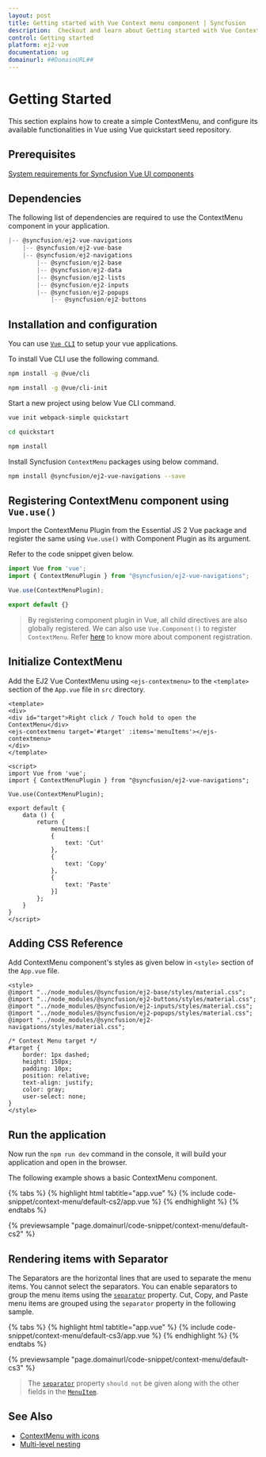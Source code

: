 ```yaml
---
layout: post
title: Getting started with Vue Context menu component | Syncfusion
description:  Checkout and learn about Getting started with Vue Context menu component of Syncfusion Essential JS 2 and more details.
control: Getting started 
platform: ej2-vue
documentation: ug
domainurl: ##DomainURL##
---
```


# Getting Started

This section explains how to create a simple ContextMenu, and configure its available
functionalities in Vue using Vue quickstart seed repository.

## Prerequisites

[System requirements for Syncfusion Vue UI components](https://ej2.syncfusion.com/vue/documentation/system-requirements/)

## Dependencies

The following list of dependencies are required to use the ContextMenu component in your application.

```js
|-- @syncfusion/ej2-vue-navigations
    |-- @syncfusion/ej2-vue-base
    |-- @syncfusion/ej2-navigations
        |-- @syncfusion/ej2-base
        |-- @syncfusion/ej2-data
        |-- @syncfusion/ej2-lists
        |-- @syncfusion/ej2-inputs
        |-- @syncfusion/ej2-popups
            |-- @syncfusion/ej2-buttons
```

## Installation and configuration

You can use [`Vue CLI`](https://github.com/vuejs/vue-cli) to setup your vue applications.

To install Vue CLI use the following command.

```bash
npm install -g @vue/cli

npm install -g @vue/cli-init
```

Start a new project using below Vue CLI command.

```bash
vue init webpack-simple quickstart

cd quickstart

npm install

```

Install Syncfusion `ContextMenu` packages using below command.

```bash
npm install @syncfusion/ej2-vue-navigations --save
```

## Registering ContextMenu component using `Vue.use()`

Import the ContextMenu Plugin from the Essential JS 2 Vue package and register the same using `Vue.use()` with Component Plugin as its argument.

Refer to the code snippet given below.

```javascript
import Vue from 'vue';
import { ContextMenuPlugin } from "@syncfusion/ej2-vue-navigations";

Vue.use(ContextMenuPlugin);

export default {}
```

> By registering component plugin in Vue, all child directives are also globally registered. We can also use `Vue.Component()` to register `ContextMenu`. Refer [here](https://ej2.syncfusion.com/vue/documentation/base/getting-started/#registering-vue-component) to know more about component registration.

## Initialize ContextMenu

Add the EJ2 Vue ContextMenu using `<ejs-contextmenu>` to the `<template>` section of the `App.vue` file in `src` directory.

```
<template>
<div>
<div id="target">Right click / Touch hold to open the ContextMenu</div>
<ejs-contextmenu target='#target' :items='menuItems'></ejs-contextmenu>
</div>
</template>

<script>
import Vue from 'vue';
import { ContextMenuPlugin } from "@syncfusion/ej2-vue-navigations";

Vue.use(ContextMenuPlugin);

export default {
    data () {
        return {
            menuItems:[
            {
                text: 'Cut'
            },
            {
                text: 'Copy'
            },
            {
                text: 'Paste'
            }]
        };
    }
}
</script>
```

## Adding CSS Reference

Add ContextMenu component's styles as given below in `<style>` section of the `App.vue` file.

```
<style>
@import "../node_modules/@syncfusion/ej2-base/styles/material.css";
@import "../node_modules/@syncfusion/ej2-buttons/styles/material.css";
@import "../node_modules/@syncfusion/ej2-inputs/styles/material.css";
@import "../node_modules/@syncfusion/ej2-popups/styles/material.css";
@import "../node_modules/@syncfusion/ej2-navigations/styles/material.css";

/* Context Menu target */
#target {
    border: 1px dashed;
    height: 150px;
    padding: 10px;
    position: relative;
    text-align: justify;
    color: gray;
    user-select: none;
}
</style>
```

## Run the application

Now run the `npm run dev` command in the console, it will build your application and open in the browser.

The following example shows a basic ContextMenu component.

{% tabs %}
{% highlight html tabtitle="app.vue" %}
{% include code-snippet/context-menu/default-cs2/app.vue %}
{% endhighlight %}
{% endtabs %}
        
{% previewsample "page.domainurl/code-snippet/context-menu/default-cs2" %}

## Rendering items with Separator

The Separators are the horizontal lines that are used to separate the menu items. You cannot select the separators. You can enable separators to group the menu items using the [`separator`](https://ej2.syncfusion.com/vue/documentation/api/context-menu/menuItemModel/#separator) property. Cut, Copy, and Paste menu items are grouped using the `separator` property in the following sample.

{% tabs %}
{% highlight html tabtitle="app.vue" %}
{% include code-snippet/context-menu/default-cs3/app.vue %}
{% endhighlight %}
{% endtabs %}
        
{% previewsample "page.domainurl/code-snippet/context-menu/default-cs3" %}

> The [`separator`](https://ej2.syncfusion.com/vue/documentation/api/context-menu/menuItemModel/#separator) property `should not` be given along with the other fields in the [`MenuItem`](https://ej2.syncfusion.com/vue/documentation/api/context-menu/menuItemModel).

## See Also

* [ContextMenu with icons](./icons-and-navigation#icons)
* [Multi-level nesting](./template-and-multilevel-nesting#multilevel-nesting)